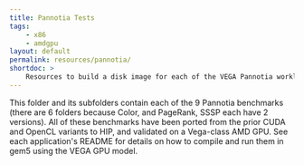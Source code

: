 ```yaml
---
title: Pannotia Tests
tags:
    - x86
    - amdgpu
layout: default
permalink: resources/pannotia/
shortdoc: >
    Resources to build a disk image for each of the VEGA Pannotia workloads.
---
```


This folder and its subfolders contain each of the 9 Pannotia benchmarks (there are 6 folders because Color, and PageRank, SSSP each have 2 versions).  All of these benchmarks have been ported from the prior CUDA and OpenCL variants to HIP, and validated on a Vega-class AMD GPU.  See each application's README for details on how to compile and run them in gem5 using the VEGA GPU model.
